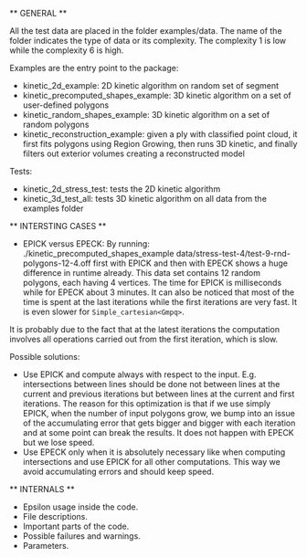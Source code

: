 ** GENERAL **

All the test data are placed in the folder examples/data. The name of the folder indicates the type of data or its complexity.
The complexity 1 is low while the complexity 6 is high.

Examples are the entry point to the package:
- kinetic_2d_example: 2D kinetic algorithm on random set of segment
- kinetic_precomputed_shapes_example: 3D kinetic algorithm on a set of user-defined polygons
- kinetic_random_shapes_example: 3D kinetic algorithm on a set of random polygons
- kinetic_reconstruction_example: given a ply with classified point cloud, it first fits polygons using Region Growing, then runs 3D kinetic, and finally filters out exterior volumes creating a reconstructed model

Tests:
- kinetic_2d_stress_test: tests the 2D kinetic algorithm
- kinetic_3d_test_all: tests 3D kinetic algorithm on all data from the examples folder


** INTERSTING CASES **

- EPICK versus EPECK:
By running:
./kinetic_precomputed_shapes_example data/stress-test-4/test-9-rnd-polygons-12-4.off
first with EPICK and then with EPECK shows a huge difference in runtime already. This
data set contains 12 random polygons, each having 4 vertices. The time for EPICK is
milliseconds while for EPECK about 3 minutes. It can also be noticed that most of
the time is spent at the last iterations while the first iterations are very fast.
It is even slower for `Simple_cartesian<Gmpq>`.

It is probably due to the fact that at the latest iterations the computation involves
all operations carried out from the first iteration, which is slow.

Possible solutions:
- Use EPICK and compute always with respect to the input. E.g. intersections between lines should be
done not between lines at the current and previous iterations but between lines at
the current and first iterations. The reason for this optimization is that if we use simply EPICK,
when the number of input polygons grow, we bump into an issue of the accumulating error that gets
bigger and bigger with each iteration and at some point can break the results. It does not happen
with EPECK but we lose speed.
- Use EPECK only when it is absolutely necessary like when computing intersections and
use EPICK for all other computations. This way we avoid accumulating errors and should
keep speed.


** INTERNALS **

- Epsilon usage inside the code.
- File descriptions.
- Important parts of the code.
- Possible failures and warnings.
- Parameters.
